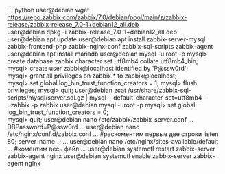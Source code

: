  ```python
user@debian wget https://repo.zabbix.com/zabbix/7.0/debian/pool/main/z/zabbix-release/zabbix-release_7.0-1+debian12_all.deb  
user@debian dpkg -i zabbix-release_7.0-1+debian12_all.deb  
user@debian apt update
user@debian apt install zabbix-server-mysql zabbix-frontend-php zabbix-nginx-conf zabbix-sql-scripts zabbix-agent
user@debian apt install mariadb
user@debian mysql -u root -p
mysql> create database zabbix character set utf8mb4 collate utf8mb4_bin;  
mysql> create user zabbix@localhost identified by 'P@ssw0rd';  
mysql> grant all privileges on zabbix.* to zabbix@localhost;  
mysql> set global log_bin_trust_function_creators = 1;
mysql> flush privileges;
mysql> quit;
user@debian zcat /usr/share/zabbix-sql-scripts/mysql/server.sql.gz | mysql --default-character-set=utf8mb4 -uzabbix -p zabbix
user@debian mysql -uroot -p
mysql> set global log_bin_trust_function_creators = 0;  
mysql> quit;
user@debian nano /etc/zabbix/zabbix_server.conf
...
DBPassword=P@ssw0rd
...
user@debian nano /etc/nginx/conf.d/zabbix.conf
...
#раскоментим первые две строки
listen 80;
server_name _;
...
user@debian nano /etc/nginx/sites-available/default
...
#коментим весь файл
...
user@debian systemctl restart zabbix-server zabbix-agent nginx
user@debian systemctl enable zabbix-server zabbix-agent nginx
```